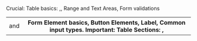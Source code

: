 Crucial: Table basics: <table> <tr> <td> and <th> Form Element basics, Button Elements, Label, Common input types.
Important: Table Sections: <thread>, <tfoot>,<tbody>, Range and Text Areas, Form validations